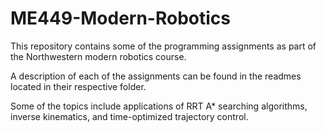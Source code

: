 # ME449-Modern-Robotics

This repository contains some of the programming assignments as part of the Northwestern modern robotics course.

A description of each of the assignments can be found in the readmes located in their respective folder.

Some of the topics include applications of RRT A* searching algorithms, inverse kinematics, and time-optimized trajectory control.
